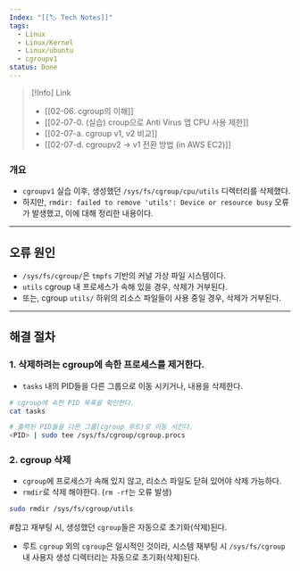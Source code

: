 ```yaml
---
Index: "[[🏷 Tech Notes]]"
tags:
  - Linux
  - Linux/Kernel
  - Linux/ubuntu
  - cgroupv1
status: Done
---
```

>[!Info] Link
>- [[02-06. cgroup의 이해]]
>- [[02-07-0. (실습) croup으로 Anti Virus 앱 CPU 사용 제한]]
>- [[02-07-a. cgroup v1, v2 비교]]
>- [[02-07-d. cgroupv2 -> v1 전환 방법 (in AWS EC2)]]

### 개요
- `cgroupv1` 실습 이후, 생성했던 `/sys/fs/cgroup/cpu/utils` 디렉터리를 삭제했다.
- 하지만, `rmdir: failed to remove 'utils': Device or resource busy`
  오류가 발생했고, 이에 대해 정리한 내용이다.


---

## 오류 원인
- `/sys/fs/cgroup/`은 `tmpfs` 기반의 커널 가상 파일 시스템이다.
- `utils` cgroup 내 프로세스가 속해 있을 경우, 삭제가 거부된다.
- 또는, cgroup `utils/` 하위의 리소스 파일들이 사용 중일 경우, 삭제가 거부된다.


---

## 해결 절차

### 1. 삭제하려는 cgroup에 속한 프로세스를 제거한다.
- `tasks` 내의 PID들을 다른 그룹으로 이동 시키거나, 내용을 삭제한다.

```bash
# cgroup에 속한 PID 목록을 확인한다.
cat tasks

# 출력된 PID들을 다른 그룹(cgroup 루트)로 이동 시킨다.
<PID> | sudo tee /sys/fs/cgroup/cgroup.procs
```

### 2. cgroup 삭제
- `cgroup`에 프로세스가 속해 있지 않고, 리소스 파일도 닫혀 있어야 삭제 가능하다.
- `rmdir`로 삭제 해야한다. (`rm -rf`는 오류 발생)

```bash
sudo rmdir /sys/fs/cgroup/utils
```


#참고 재부팅 시, 생성했던 `cgroup`들은 자동으로 초기화(삭제)된다.
- 루트 `cgroup` 외의 `cgroup`은 일시적인 것이라, 
  시스템 재부팅 시 `/sys/fs/cgroup` 내 사용자 생성 디렉터리는 자동으로 초기화(삭제)된다.
